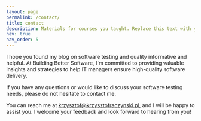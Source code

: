 ```yaml
---
layout: page
permalink: /contact/
title: contact
description: Materials for courses you taught. Replace this text with your description.
nav: true
nav_order: 5
---
```


I hope you found my blog on software testing and quality informative and helpful. At Building Better Software, I'm committed to providing valuable insights and strategies to help IT managers ensure high-quality software delivery. 

If you have any questions or would like to discuss your software testing needs, please do not hesitate to contact me.

You can reach me at krzysztof@krzysztofraczynski.pl, and I will be happy to assist you. I welcome your feedback and look forward to hearing from you!
